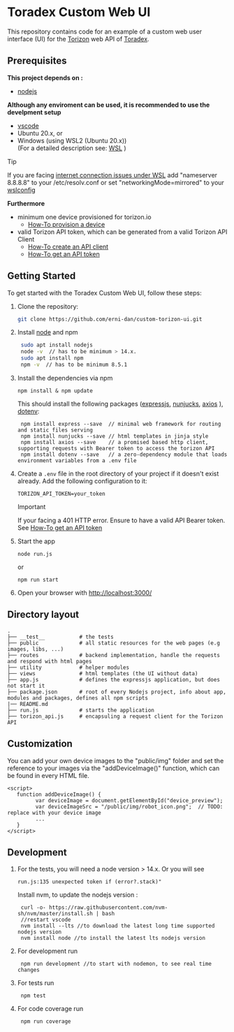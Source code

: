 # Toradex Custom Web UI

This repository contains code for an example of a custom web user interface (UI) for the [Torizon](https://www.torizon.io/) web API of [Toradex](https://www.toradex.com/).

## Prerequisites

**This project depends on :**

* [nodejs](https://nodejs.org/en)

**Although any enviroment can be used, it is recommended to use the develpment setup**

* [vscode](https://code.visualstudio.com/)
* Ubuntu 20.x, or
* Windows (using WSL2 (Ubuntu 20.x)) <br/>
(For a detailed description see: [WSL](https://learn.microsoft.com/de-de/windows/wsl/setup/environment) )

> [!TIP]  
> If you are facing [internet connection issues under WSL](https://stackoverflow.com/questions/62314789/no-internet-connection-on-wsl-ubuntu-windows-subsystem-for-linux) add "nameserver 8.8.8.8" to your /etc/resolv.conf
> or set "networkingMode=mirrored" to your [wslconfig](https://learn.microsoft.com/en-us/windows/wsl/wsl-config#wslconfig)


**Furthermore**

* minimum one device provisioned for torizon.io
  * [How-To provision a device](https://developer.toradex.com/torizon/torizon-platform/devices-fleet-management#provisioning-a-single-device)
* valid Torizon API token, which can be generated from a valid Torizon API Client
  * [How-To create an API client](https://developer.toradex.com/torizon/torizon-platform/torizon-api/#how-to-use-torizon-cloud-api)
  * [How-To get an API token](https://developer.toradex.com/torizon/torizon-platform/torizon-api/#get-a-token)

## Getting Started

To get started with the Toradex Custom Web UI, follow these steps:

1. Clone the repository:

   ```bash
   git clone https://github.com/erni-dan/custom-torizon-ui.git
   ```

2. Install [node](https://nodejs.org/en/learn/getting-started/introduction-to-nodejs) and npm

   ```bash
    sudo apt install nodejs
    node -v  // has to be minimum > 14.x.   
    sudo apt install npm 
    npm -v  // has to be minimum 8.5.1
    ```

3. Install the dependencies via npm

   ```
   npm install & npm update
   ```

   This should install the following packages ([expressjs](https://expressjs.com/en/starter/hello-world.html), [nunjucks](https://mozilla.github.io/nunjucks/getting-started.html), [axios](https://axios-http.com/docs/intro) ), [dotenv](https://github.com/motdotla/dotenv):

   ```
    npm install express --save  // minimal web framework for routing and static files serving
    npm install nunjucks --save // html templates in jinja style
    npm install axios --save    // a promised based http client, supporting requests with Bearer token to access the torizon API
    npm install dotenv --save   // a zero-dependency module that loads environment variables from a .env file
   ```

4. Create a `.env` file in the root directory of your project if it doesn't exist already. Add the following configuration to it:
      ```plaintext
      TORIZON_API_TOKEN=your_token
      ```
   > [!IMPORTANT]  
   > If your facing a 401 HTTP error. Ensure to have a valid API Bearer token.
   > See [How-To get an API token](https://developer.toradex.com/torizon/torizon-platform/torizon-api/#get-a-token)

5. Start the app

    ```
    node run.js
    ```

    or

     ```
    npm run start
    ```
6. Open your browser with [http://localhost:3000/](http://localhost:3000/)


## Directory layout

    .
    ├── __test__           # the tests
    ├── public             # all static resources for the web pages (e.g images, libs, ...) 
    ├── routes             # backend implementation, handle the requests and respond with html pages
    ├── utility            # helper modules
    ├── views              # html templates (the UI without data)
    ├── app.js             # defines the expressjs application, but does not start it
    ├── package.json       # root of every Nodejs project, info about app, modules and packages, defines all npm scripts
    |── README.md          
    ├── run.js             # starts the application 
    ├── torizon_api.js     # encapsuling a request client for the Torizon API


## Customization

You can add your own device images to the "public/img" folder and set the reference to your images via the "addDeviceImage()" function, which can be found in every HTML file.
   ```
   <script>
      function addDeviceImage() {
            var deviceImage = document.getElementById("device_preview");
            var deviceImageSrc = "/public/img/robot_icon.png";  // TODO: replace with your device image
            ...
      }
   </script>
   ```
   
## Development

1. For the tests, you will need a node version > 14.x. 
   Or you will see 
   ```
   run.js:135 unexpected token if (error?.stack)"
   ```
   Install nvm, to update the nodejs version :
   ```
    curl -o- https://raw.githubusercontent.com/nvm-sh/nvm/master/install.sh | bash
    //restart vscode 
    nvm install --lts //to download the latest long time supported nodejs version 
    nvm install node //to install the latest lts nodejs version 
   ```

2. For development run 
   ```
    npm run development //to start with nodemon, to see real time changes 
   ```

3. For tests run 
   ```
    npm test
   ```

3. For code coverage run 
   ```
    npm run coverage
   ```
